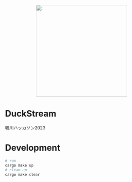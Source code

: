 <div align=center>
  <img width=300 src="https://github.com/Doer-org/DuckStream/assets/55625375/ccf3d8c7-ad2a-4b0c-af64-0e2485b29011" />
</div>

# DuckStream 
鴨川ハッカソン2023


# Development
```sh
# run
cargo make up
# clean up
cargo make clear
```